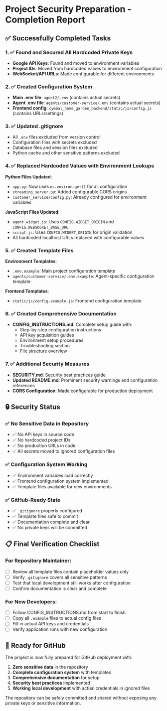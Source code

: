 # Project Security Preparation - Completion Report

## ✅ Successfully Completed Tasks

### 1. ✅ Found and Secured All Hardcoded Private Keys

- **Google API Keys**: Found and moved to environment variables
- **Project IDs**: Moved from hardcoded values to environment configuration
- **WebSocket/API URLs**: Made configurable for different environments

### 2. ✅ Created Configuration System

- **Main .env file**: `agent2/.env` (contains actual secrets)
- **Agent .env file**: `agents/customer-service/.env` (contains actual secrets)
- **Frontend config**: `cymbal_home_garden_backend/static/js/config.js` (contains URLs/settings)

### 3. ✅ Updated .gitignore

- All `.env` files excluded from version control
- Configuration files with secrets excluded
- Database files and session files excluded
- Python cache and other sensitive patterns excluded

### 4. ✅ Replaced Hardcoded Values with Environment Lookups

**Python Files Updated**:

- `app.py`: Now uses `os.environ.get()` for all configuration
- `streaming_server.py`: Added configurable CORS origins
- `customer_service/config.py`: Already configured for environment variables

**JavaScript Files Updated**:

- `agent_widget.js`: Uses `CONFIG.WIDGET_ORIGIN` and `CONFIG.WEBSOCKET_BASE_URL`
- `script.js`: Uses `CONFIG.WIDGET_ORIGIN` for origin validation
- All hardcoded localhost URLs replaced with configurable values

### 5. ✅ Created Template Files

**Environment Templates**:

- `.env.example`: Main project configuration template
- `agents/customer-service/.env.example`: Agent-specific configuration template

**Frontend Templates**:

- `static/js/config.example.js`: Frontend configuration template

### 6. ✅ Created Comprehensive Documentation

- **CONFIG_INSTRUCTIONS.md**: Complete setup guide with:
  - Step-by-step configuration instructions
  - API key acquisition guides
  - Environment setup procedures
  - Troubleshooting section
  - File structure overview

### 7. ✅ Additional Security Measures

- **SECURITY.md**: Security best practices guide
- **Updated README.md**: Prominent security warnings and configuration references
- **CORS Configuration**: Made configurable for production deployment

## 🔒 Security Status

### ✅ No Sensitive Data in Repository

- ✅ No API keys in source code
- ✅ No hardcoded project IDs
- ✅ No production URLs in code
- ✅ All secrets moved to ignored configuration files

### ✅ Configuration System Working

- ✅ Environment variables load correctly
- ✅ Frontend configuration system implemented
- ✅ Template files available for new environments

### ✅ GitHub-Ready State

- ✅ `.gitignore` properly configured
- ✅ Template files safe to commit
- ✅ Documentation complete and clear
- ✅ No private keys will be committed

## 📋 Final Verification Checklist

### For Repository Maintainer:

- [ ] Review all template files contain placeholder values only
- [ ] Verify `.gitignore` covers all sensitive patterns
- [ ] Test that local development still works after configuration
- [ ] Confirm documentation is clear and complete

### For New Developers:

- [ ] Follow CONFIG_INSTRUCTIONS.md from start to finish
- [ ] Copy all `.example` files to actual config files
- [ ] Fill in actual API keys and credentials
- [ ] Verify application runs with new configuration

## 🚀 Ready for GitHub

The project is now fully prepared for GitHub deployment with:

1. **Zero sensitive data** in the repository
2. **Complete configuration system** with templates
3. **Comprehensive documentation** for setup
4. **Security best practices** implemented
5. **Working local development** with actual credentials in ignored files

The repository can be safely committed and shared without exposing any private keys or sensitive information.
